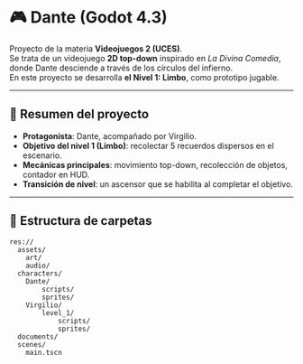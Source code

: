 # 🎮 Dante (Godot 4.3)

Proyecto de la materia **Videojuegos 2 (UCES)**.  
Se trata de un videojuego **2D top-down** inspirado en *La Divina Comedia*, donde Dante desciende a través de los círculos del infierno.  
En este proyecto se desarrolla **el Nivel 1: Limbo**, como prototipo jugable.

---

## 📖 Resumen del proyecto
- **Protagonista**: Dante, acompañado por Virgilio.
- **Objetivo del nivel 1 (Limbo)**: recolectar 5 recuerdos dispersos en el escenario.
- **Mecánicas principales**: movimiento top-down, recolección de objetos, contador en HUD.
- **Transición de nivel**: un ascensor que se habilita al completar el objetivo.

---

## 📂 Estructura de carpetas

```text
res://
  assets/
	art/
	audio/
  characters/
	Dante/
		scripts/
		sprites/
	Virgilio/
		level_1/
			scripts/
			sprites/
  documents/
  scenes/
	main.tscn
	

